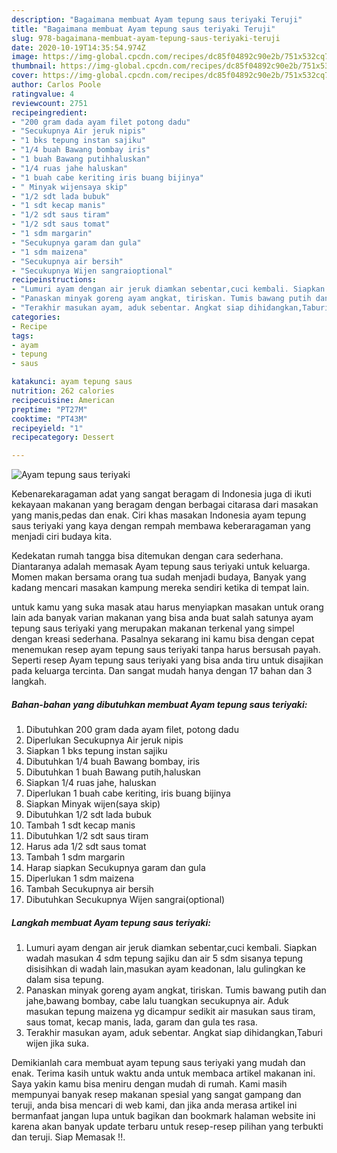 ```yaml
---
description: "Bagaimana membuat Ayam tepung saus teriyaki Teruji"
title: "Bagaimana membuat Ayam tepung saus teriyaki Teruji"
slug: 978-bagaimana-membuat-ayam-tepung-saus-teriyaki-teruji
date: 2020-10-19T14:35:54.974Z
image: https://img-global.cpcdn.com/recipes/dc85f04892c90e2b/751x532cq70/ayam-tepung-saus-teriyaki-foto-resep-utama.jpg
thumbnail: https://img-global.cpcdn.com/recipes/dc85f04892c90e2b/751x532cq70/ayam-tepung-saus-teriyaki-foto-resep-utama.jpg
cover: https://img-global.cpcdn.com/recipes/dc85f04892c90e2b/751x532cq70/ayam-tepung-saus-teriyaki-foto-resep-utama.jpg
author: Carlos Poole
ratingvalue: 4
reviewcount: 2751
recipeingredient:
- "200 gram dada ayam filet potong dadu"
- "Secukupnya Air jeruk nipis"
- "1 bks tepung instan sajiku"
- "1/4 buah Bawang bombay iris"
- "1 buah Bawang putihhaluskan"
- "1/4 ruas jahe haluskan"
- "1 buah cabe keriting iris buang bijinya"
- " Minyak wijensaya skip"
- "1/2 sdt lada bubuk"
- "1 sdt kecap manis"
- "1/2 sdt saus tiram"
- "1/2 sdt saus tomat"
- "1 sdm margarin"
- "Secukupnya garam dan gula"
- "1 sdm maizena"
- "Secukupnya air bersih"
- "Secukupnya Wijen sangraioptional"
recipeinstructions:
- "Lumuri ayam dengan air jeruk diamkan sebentar,cuci kembali. Siapkan wadah masukan 4 sdm tepung sajiku dan air 5 sdm sisanya tepung disisihkan di wadah lain,masukan ayam keadonan, lalu gulingkan ke dalam sisa tepung."
- "Panaskan minyak goreng ayam angkat, tiriskan. Tumis bawang putih dan jahe,bawang bombay, cabe lalu tuangkan secukupnya air. Aduk masukan tepung maizena yg dicampur sedikit air masukan saus tiram, saus tomat, kecap manis, lada, garam dan gula tes rasa."
- "Terakhir masukan ayam, aduk sebentar. Angkat siap dihidangkan,Taburi wijen jika suka."
categories:
- Recipe
tags:
- ayam
- tepung
- saus

katakunci: ayam tepung saus 
nutrition: 262 calories
recipecuisine: American
preptime: "PT27M"
cooktime: "PT43M"
recipeyield: "1"
recipecategory: Dessert

---
```



![Ayam tepung saus teriyaki](https://img-global.cpcdn.com/recipes/dc85f04892c90e2b/751x532cq70/ayam-tepung-saus-teriyaki-foto-resep-utama.jpg)

Kebenarekaragaman adat yang sangat beragam di Indonesia juga di ikuti kekayaan makanan yang beragam dengan berbagai citarasa dari masakan yang manis,pedas dan enak. Ciri khas masakan Indonesia ayam tepung saus teriyaki yang kaya dengan rempah membawa keberaragaman yang menjadi ciri budaya kita.




Kedekatan rumah tangga bisa ditemukan dengan cara sederhana. Diantaranya adalah memasak Ayam tepung saus teriyaki untuk keluarga. Momen makan bersama orang tua sudah menjadi budaya, Banyak yang kadang mencari masakan kampung mereka sendiri ketika di tempat lain.

untuk kamu yang suka masak atau harus menyiapkan masakan untuk orang lain ada banyak varian makanan yang bisa anda buat salah satunya ayam tepung saus teriyaki yang merupakan makanan terkenal yang simpel dengan kreasi sederhana. Pasalnya sekarang ini kamu bisa dengan cepat menemukan resep ayam tepung saus teriyaki tanpa harus bersusah payah.
Seperti resep Ayam tepung saus teriyaki yang bisa anda tiru untuk disajikan pada keluarga tercinta. Dan sangat mudah hanya dengan 17 bahan dan 3 langkah.


<!--inarticleads1-->

##### Bahan-bahan yang dibutuhkan membuat Ayam tepung saus teriyaki:

1. Dibutuhkan 200 gram dada ayam filet, potong dadu
1. Diperlukan Secukupnya Air jeruk nipis
1. Siapkan 1 bks tepung instan sajiku
1. Dibutuhkan 1/4 buah Bawang bombay, iris
1. Dibutuhkan 1 buah Bawang putih,haluskan
1. Siapkan 1/4 ruas jahe, haluskan
1. Diperlukan 1 buah cabe keriting, iris buang bijinya
1. Siapkan  Minyak wijen(saya skip)
1. Dibutuhkan 1/2 sdt lada bubuk
1. Tambah 1 sdt kecap manis
1. Dibutuhkan 1/2 sdt saus tiram
1. Harus ada 1/2 sdt saus tomat
1. Tambah 1 sdm margarin
1. Harap siapkan Secukupnya garam dan gula
1. Diperlukan 1 sdm maizena
1. Tambah Secukupnya air bersih
1. Dibutuhkan Secukupnya Wijen sangrai(optional)




<!--inarticleads2-->

##### Langkah membuat  Ayam tepung saus teriyaki:

1. Lumuri ayam dengan air jeruk diamkan sebentar,cuci kembali. Siapkan wadah masukan 4 sdm tepung sajiku dan air 5 sdm sisanya tepung disisihkan di wadah lain,masukan ayam keadonan, lalu gulingkan ke dalam sisa tepung.
1. Panaskan minyak goreng ayam angkat, tiriskan. Tumis bawang putih dan jahe,bawang bombay, cabe lalu tuangkan secukupnya air. Aduk masukan tepung maizena yg dicampur sedikit air masukan saus tiram, saus tomat, kecap manis, lada, garam dan gula tes rasa.
1. Terakhir masukan ayam, aduk sebentar. Angkat siap dihidangkan,Taburi wijen jika suka.




Demikianlah cara membuat ayam tepung saus teriyaki yang mudah dan enak. Terima kasih untuk waktu anda untuk membaca artikel makanan ini. Saya yakin kamu bisa meniru dengan mudah di rumah. Kami masih mempunyai banyak resep makanan spesial yang sangat gampang dan teruji, anda bisa mencari di web kami, dan jika anda merasa artikel ini bermanfaat jangan lupa untuk bagikan dan bookmark halaman website ini karena akan banyak update terbaru untuk resep-resep pilihan yang terbukti dan teruji. Siap Memasak !!. 
